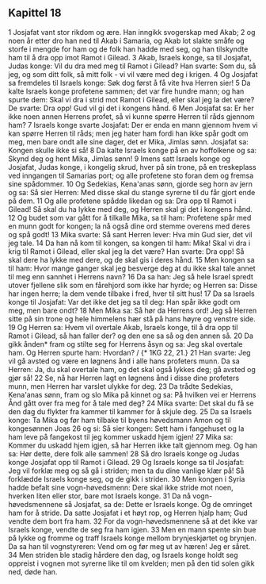 ## Kapittel 18

1 Josjafat vant stor rikdom og ære. Han inngikk svogerskap med Akab;
2 og noen år etter dro han ned til Akab i Samaria, og Akab lot slakte småfe og storfe i mengde for ham og de folk han hadde med seg, og han tilskyndte ham til å dra opp imot Ramot i Gilead.
3 Akab, Israels konge, sa til Josjafat, Judas konge: Vil du dra med meg til Ramot i Gilead? Han svarte: Som du, så jeg, og som ditt folk, så mitt folk - vi vil være med deg i krigen.
4 Og Josjafat sa fremdeles til Israels konge: Søk dog først å få vite hva Herren sier!
5 Da kalte Israels konge profetene sammen; det var fire hundre mann; og han spurte dem: Skal vi dra i strid mot Ramot i Gilead, eller skal jeg la det være? De svarte: Dra opp! Gud vil gi det i kongens hånd.
6 Men Josjafat sa: Er her ikke noen annen Herrens profet, så vi kunne spørre Herren til råds gjennom ham?
7 Israels konge svarte Josjafat: Der er enda en mann gjennom hvem vi kan spørre Herren til råds; men jeg hater ham fordi han ikke spår godt om meg, men bare ondt alle sine dager, det er Mika, Jimlas sønn. Josjafat sa: Kongen skulle ikke si så!
8 Da kalte Israels konge på en av hoffolkene og sa: Skynd deg og hent Mika, Jimlas sønn!
9 Imens satt Israels konge og Josjafat, Judas konge, i kongelig skrud, hver på sin trone, på en treskeplass ved inngangen til Samarias port; og alle profetene sto foran dem og fremsa sine spådommer.
10 Og Sedekias, Kena'anas sønn, gjorde seg horn av jern og sa: Så sier Herren: Med disse skal du stange syrerne til du får gjort ende på dem.
11 Og alle profetene spådde likedan og sa: Dra opp til Ramot i Gilead! Så skal du ha lykke med deg, og Herren skal gi det i kongens hånd.
12 Og budet som var gått for å tilkalle Mika, sa til ham: Profetene spår med en munn godt for kongen; la nå også dine ord stemme overens med deres og spå godt!
13 Mika svarte: Så sant Herren lever: Hva min Gud sier, det vil jeg tale.
14 Da han nå kom til kongen, sa kongen til ham: Mika! Skal vi dra i krig til Ramot i Gilead, eller skal jeg la det være? Han svarte: Dra opp! Så skal dere ha lykke med dere, og de skal gis i deres hånd.
15 Men kongen sa til ham: Hvor mange ganger skal jeg besverge deg at du ikke skal tale annet til meg enn sannhet i Herrens navn?
16 Da sa han: Jeg så hele Israel spredt utover fjellene slik som en fårehjord som ikke har hyrde; og Herren sa: Disse har ingen herre; la dem vende tilbake i fred, hver til sitt hus!
17 Da sa Israels konge til Josjafat: Var det ikke det jeg sa til deg: Han spår ikke godt om meg, men bare ondt?
18 Men Mika sa: Så hør da Herrens ord! Jeg så Herren sitte på sin trone og hele himmelens hær stå på hans høyre og venstre side.
19 Og Herren sa: Hvem vil overtale Akab, Israels konge, til å dra opp til Ramot i Gilead, så han faller der? og den ene sa så og den annen så.
20 Da gikk ånden* fram og stilte seg for Herrens åsyn og sa: Jeg skal overtale ham. Og Herren spurte ham: Hvordan? / {* 1KG 22, 21.}
21 Han svarte: Jeg vil gå avsted og være en løgnens ånd i alle hans profeters munn. Da sa Herren: Ja, du skal overtale ham, og det skal også lykkes deg; gå avsted og gjør så!
22 Se, nå har Herren lagt en løgnens ånd i disse dine profeters munn, men Herren har varslet ulykke for deg.
23 Da trådte Sedekias, Kena'anas sønn, fram og slo Mika på kinnet og sa: På hvilken vei er Herrens Ånd gått over fra meg for å tale med deg?
24 Mika svarte: Det skal du få se den dag du flykter fra kammer til kammer for å skjule deg.
25 Da sa Israels konge: Ta Mika og før ham tilbake til byens høvedsmann Amon og til kongesønnen Joas
26 og si: Så sier kongen: Sett ham i fangehuset og la ham leve på fangekost til jeg kommer uskadd hjem igjen!
27 Mika sa: Kommer du uskadd hjem igjen, så har Herren ikke talt gjennom meg. Og han sa: Hør dette, dere folk alle sammen!
28 Så dro Israels konge og Judas konge Josjafat opp til Ramot i Gilead.
29 Og Israels konge sa til Josjafat: Jeg vil forklæ meg og så gå i striden; men ta du dine vanlige klær på! Så forklædde Israels konge seg, og de gikk i striden.
30 Men kongen i Syria hadde befalt sine vogn-høvedsmenn: Dere skal ikke stride mot noen, hverken liten eller stor, bare mot Israels konge.
31 Da nå vogn-høvedsmennene så Josjafat, sa de: Dette er Israels konge. Og de omringet ham for å stride. Da satte Josjafat i et høyt rop, og Herren hjalp ham; Gud vendte dem bort fra ham.
32 For da vogn-høvedsmennene så at det ikke var Israels konge, vendte de seg fra ham igjen.
33 Men en mann spente sin bue på lykke og fromme og traff Israels konge mellom brynjeskjørtet og brynjen. Da sa han til vognstyreren: Vend om og før meg ut av hæren! Jeg er såret.
34 Men striden ble stadig hårdere den dag, og Israels konge holdt seg oppreist i vognen mot syrerne like til om kvelden; men på den tid solen gikk ned, døde han.
